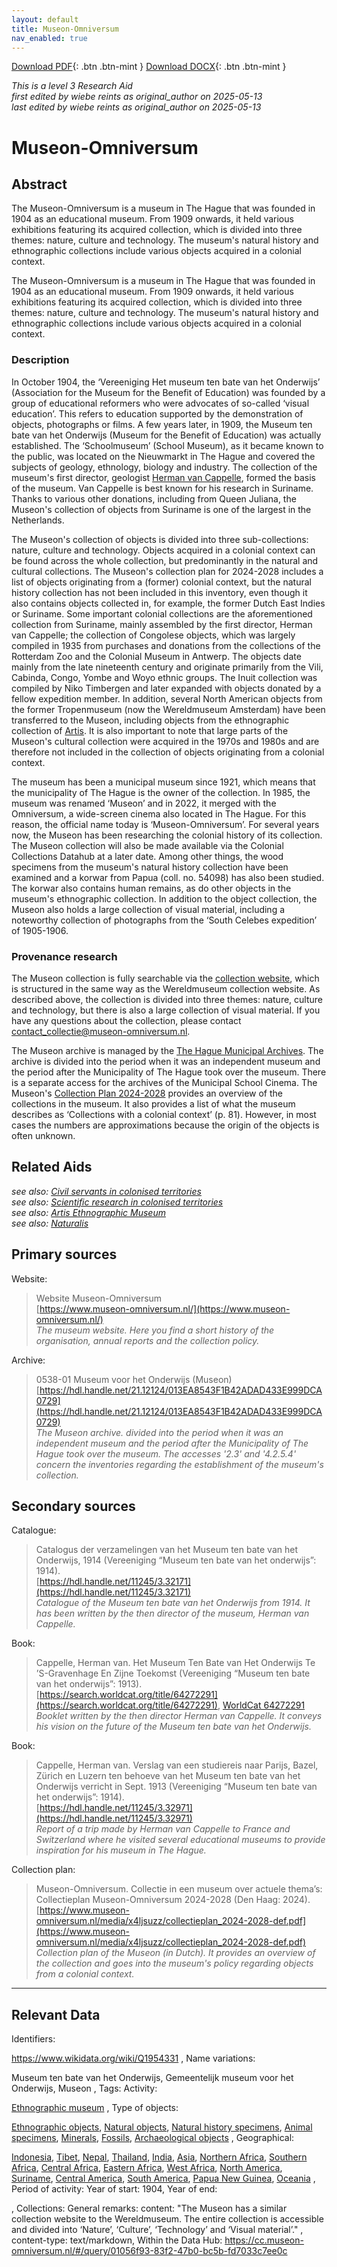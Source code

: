```yaml
---
layout: default
title: Museon-Omniversum
nav_enabled: true
--- 
```


[Download PDF](https://raw.githubusercontent.com/colonial-heritage/research-guides-dev/refs/heads/main/EXPORTS/PDF/niveau3/English/Museon.pdf){: .btn .btn-mint }     [Download DOCX](https://raw.githubusercontent.com/colonial-heritage/research-guides-dev/refs/heads/main/EXPORTS/DOCX/niveau3/English/Museon.docx){: .btn .btn-mint }

_This is a level 3 Research Aid_  
_first edited by wiebe reints as original_author on 2025-05-13_  
_last edited by wiebe reints as original_author on 2025-05-13_


# Museon-Omniversum


## Abstract

The Museon-Omniversum is a museum in The Hague that was founded in 1904 as an educational museum. From 1909 onwards, it held various exhibitions featuring its acquired collection, which is divided into three themes: nature, culture and technology. The museum's natural history and ethnographic collections include various objects acquired in a colonial context.

The Museon-Omniversum is a museum in The Hague that was founded in 1904 as an educational museum. From 1909 onwards, it held various exhibitions featuring its acquired collection, which is divided into three themes: nature, culture and technology. The museum's natural history and ethnographic collections include various objects acquired in a colonial context.

### Description 

In October 1904, the ‘Vereeniging Het museum ten bate van het Onderwijs’ (Association for the Museum for the Benefit of Education) was founded by a group of educational reformers who were advocates of so-called ‘visual education’. This refers to education supported by the demonstration of objects, photographs or films. A few years later, in 1909, the Museum ten bate van het Onderwijs (Museum for the Benefit of Education) was actually established. The ‘Schoolmuseum’ (School Museum), as it became known to the public, was located on the Nieuwmarkt in The Hague and covered the subjects of geology, ethnology, biology and industry. The collection of the museum's first director, geologist [Herman van Cappelle](http://www.wikidata.org/entity/Q2659534), formed the basis of the museum. Van Cappelle is best known for his research in Suriname. Thanks to various other donations, including from Queen Juliana, the Museon's collection of objects from Suriname is one of the largest in the Netherlands.

The Museon's collection of objects is divided into three sub-collections: nature, culture and technology. Objects acquired in a colonial context can be found across the whole collection, but predominantly in the natural and cultural collections. The Museon's collection plan for 2024-2028 includes a list of objects originating from a (former) colonial context, but the natural history collection has not been included in this inventory, even though it also contains objects collected in, for example, the former Dutch East Indies or Suriname. Some important colonial collections are the aforementioned collection from Suriname, mainly assembled by the first director, Herman van Cappelle; the collection of Congolese objects, which was largely compiled in 1935 from purchases and donations from the collections of the Rotterdam Zoo and the Colonial Museum in Antwerp. The objects date mainly from the late nineteenth century and originate primarily from the Vili, Cabinda, Congo, Yombe and Woyo ethnic groups. The Inuit collection was compiled by Niko Timbergen and later expanded with objects donated by a fellow expedition member. In addition, several North American objects from the former Tropenmuseum (now the Wereldmuseum Amsterdam) have been transferred to the Museon, including objects from the ethnographic collection of [Artis](https://app.colonialcollections.nl/nl/research-guide/https%3A%2F%2Fn2t%252Enet%2Fark%3A%2F27023%2F44a7a61d62ca8589d6a93e6fde593593). It is also important to note that large parts of the Museon's cultural collection were acquired in the 1970s and 1980s and are therefore not included in the collection of objects originating from a colonial context.

The museum has been a municipal museum since 1921, which means that the municipality of The Hague is the owner of the collection. In 1985, the museum was renamed ‘Museon’ and in 2022, it merged with the Omniversum, a wide-screen cinema also located in The Hague. For this reason, the official name today is ‘Museon-Omniversum’. For several years now, the Museon has been researching the colonial history of its collection. The Museon collection will also be made available via the Colonial Collections Datahub at a later date. Among other things, the wood specimens from the museum's natural history collection have been examined and a korwar from Papua (coll. no. 54098) has also been studied. The korwar also contains human remains, as do other objects in the museum's ethnographic collection. In addition to the object collection, the Museon also holds a large collection of visual material, including a noteworthy collection of photographs from the ‘South Celebes expedition’ of 1905-1906.

### Provenance research

The Museon collection is fully searchable via the [collection website](https://cc.museon-omniversum.nl/#/query/aa7bc606-74fd-43ad-97e6-5cdff4e3fb47), which is structured in the same way as the Wereldmuseum collection website. As described above, the collection is divided into three themes: nature, culture and technology, but there is also a large collection of visual material. If you have any questions about the collection, please contact [contact_collectie@museon-omniversum.nl](mailto:contact_collectie@museon-omniversum.nl).

The Museon archive is managed by the [The Hague Municipal Archives](https://hdl.handle.net/21.12124/013EA8543F1B42ADAD433E999DCA0729). The archive is divided into the period when it was an independent museum and the period after the Municipality of The Hague took over the museum. There is a separate access for the archives of the Municipal School Cinema. The Museon's [Collection Plan 2024-2028](https://www.museon-omniversum.nl/media/x4ljsuzz/collectieplan_2024-2028-def.pdf) provides an overview of the collections in the museum. It also provides a list of what the museum describes as ‘Collections with a colonial context’ (p. 81). However, in most cases the numbers are approximations because the origin of the objects is often unknown.


## Related Aids

_see also: [Civil servants in colonised territories](published/niveau2/English/CivilServants_20240316.yml)_  
_see also: [Scientific research in colonised territories](published/niveau2/English/Science_20240821.yml)_  
_see also: [Artis Ethnographic Museum](published/niveau3/English/EMArtis_20240712.yml)_  
_see also: [Naturalis](published/niveau3/English/Naturalis_20270710.yml)_  

## Primary sources

Website:
  > Website Museon-Omniversum  
> [https://www.museon-omniversum.nl/](https://www.museon-omniversum.nl/)  
> _The museum website. Here you find a short history of the organisation, annual reports and the collection policy._  

Archive:
  > 0538-01 Museum voor het Onderwijs (Museon)  
> [https://hdl.handle.net/21.12124/013EA8543F1B42ADAD433E999DCA0729](https://hdl.handle.net/21.12124/013EA8543F1B42ADAD433E999DCA0729)  
> _The Museon archive. divided into the period when it was an independent museum and the period after the Municipality of The Hague took over the museum. The accesses '2.3' and '4.2.5.4' concern the inventories regarding the establishment of the museum's collection._  

## Secondary sources

Catalogue:
  > Catalogus der verzamelingen van het Museum ten bate van het Onderwijs, 1914 (Vereeniging “Museum ten bate van het onderwijs”: 1914).  
> [https://hdl.handle.net/11245/3.32171](https://hdl.handle.net/11245/3.32171)  
> _Catalogue of the Museum ten bate van het Onderwijs from 1914. It has been written by the then director of the museum, Herman van Cappelle._  

Book:
  > Cappelle, Herman van. Het Museum Ten Bate van Het Onderwijs Te ’S-Gravenhage En Zijne Toekomst (Vereeniging “Museum ten bate van het onderwijs”: 1913).  
> [https://search.worldcat.org/title/64272291](https://search.worldcat.org/title/64272291), [WorldCat 64272291](https://search.worldcat.org/title/64272291)  
> _Booklet written by the then director Herman van Cappelle. It conveys his vision on the future of the Museum ten bate van het Onderwijs._  

Book:
  > Cappelle, Herman van. Verslag van een studiereis naar Parijs, Bazel, Zürich en Luzern ten behoeve van het Museum ten bate van het Onderwijs verricht in Sept. 1913 (Vereeniging “Museum ten bate van het onderwijs”: 1914).  
> [https://hdl.handle.net/11245/3.32971](https://hdl.handle.net/11245/3.32971)  
> _Report of a trip made by Herman van Cappelle to France and Switzerland where he visited several educational museums to provide inspiration for his museum in The Hague._  

Collection plan:
  > Museon-Omniversum. Collectie in een museum over actuele thema’s: Collectieplan Museon-Omniversum 2024-2028 (Den Haag: 2024).  
> [https://www.museon-omniversum.nl/media/x4ljsuzz/collectieplan_2024-2028-def.pdf](https://www.museon-omniversum.nl/media/x4ljsuzz/collectieplan_2024-2028-def.pdf)  
> _Collection plan of the Museon (in Dutch). It provides an overview of the collection and goes into the museum's policy regarding objects from a colonial context._  



---
## Relevant Data 
Identifiers:
  
https://www.wikidata.org/wiki/Q1954331
,
  Name variations:
  
Museum ten bate van het Onderwijs, Gemeentelijk museum voor het Onderwijs, Museon
,
  Tags:
  Activity:
  
[Ethnographic museum](http://vocab.getty.edu/aat/300451067)
,
  Type of objects:
  
[Ethnographic objects](http://vocab.getty.edu/aat/300234108), [Natural objects](http://vocab.getty.edu/aat/300404125), [Natural history specimens](http://vocab.getty.edu/aat/300379591), [Animal specimens](http://vocab.getty.edu/aat/300420186), [Minerals](http://vocab.getty.edu/aat/300011068), [Fossils](http://vocab.getty.edu/aat/300011068), [Archaeological objects](http://vocab.getty.edu/aat/300234110)
,
  Geographical:
  
[Indonesia](https://sws.geonames.org/1643084), [Tibet](https://sws.geonames.org/8449601), [Nepal](https://sws.geonames.org/1282988), [Thailand](https://sws.geonames.org/1605651), [India](https://sws.geonames.org/1269750), [Asia](https://sws.geonames.org/6255147), [Northern Africa](https://sws.geonames.org/7729887), [Southern Africa](https://sws.geonames.org/9406051), [Central Africa](https://sws.geonames.org/7729886), [Eastern Africa](https://sws.geonames.org), [West Africa](https://sws.geonames.org/7729885), [North America](https://sws.geonames.org/6255149), [Suriname](https://sws.geonames.org/3382998), [Central America](https://sws.geonames.org/7729892), [South America](https://sws.geonames.org/6255150), [Papua New Guinea](https://sws.geonames.org/2088628), [Oceania](https://www.geonames.org/6255151/oceania.html)
,
  Period of activity:
  Year of start:
  1904,
  Year of end:
  

,
  Collections:
  General remarks:
  content:
  "The Museon has a similar collection website to the Wereldmuseum. The entire collection is accessible and divided into ‘Nature’, ‘Culture’, ‘Technology’ and ‘Visual material’."
,
  content-type:
  text/markdown,
  Within the Data Hub:
  https://cc.museon-omniversum.nl/#/query/01056f93-83f2-47b0-bc5b-fd7033c7ee0c
        
